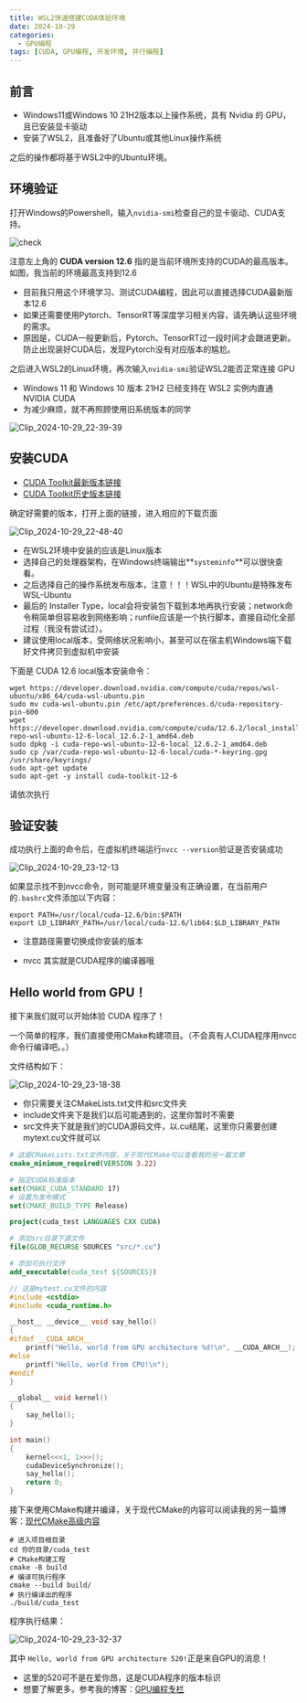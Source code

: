 ```yaml
---
title: WSL2快速搭建CUDA体验环境
date: 2024-10-29
categories: 
  - GPU编程
tags: [CUDA, GPU编程, 开发环境, 并行编程]
---
```


## 前言

- Windows11或Windows 10 21H2版本以上操作系统，具有 Nvidia 的 GPU，且已安装显卡驱动
- 安装了WSL2，且准备好了Ubuntu或其他Linux操作系统

之后的操作都将基于WSL2中的Ubuntu环境。

## 环境验证

打开Windows的Powershell，输入`nvidia-smi`检查自己的显卡驱动、CUDA支持。

![check](%E6%80%A5%E9%80%9F%E6%90%AD%E5%BB%BACUDA%E4%BD%93%E9%AA%8C%E7%8E%AF%E5%A2%83/check.png)

注意左上角的 **CUDA version 12.6** 指的是当前环境所支持的CUDA的最高版本。如图，我当前的环境最高支持到12.6

- 目前我只用这个环境学习、测试CUDA编程，因此可以直接选择CUDA最新版本12.6
- 如果还需要使用Pytorch、TensorRT等深度学习相关内容，请先确认这些环境的需求。
- 原因是，CUDA一般更新后，Pytorch、TensorRT过一段时间才会跟进更新。防止出现装好CUDA后，发现Pytorch没有对应版本的尴尬。

之后进入WSL2的Linux环境，再次输入`nvidia-smi`验证WSL2能否正常连接 GPU

- Windows 11 和 Windows 10 版本 21H2 已经支持在 WSL2 实例内直通 NVIDIA CUDA 
- 为减少麻烦，就不再照顾使用旧系统版本的同学

![Clip_2024-10-29_22-39-39](急速搭建CUDA体验环境/Clip_2024-10-29_22-39-39.png)

## 安装CUDA

- [CUDA Toolkit最新版本链接](https://developer.nvidia.com/cuda-downloads)
- [CUDA Toolkit历史版本链接](https://developer.nvidia.com/cuda-toolkit-archive)

确定好需要的版本，打开上面的链接，进入相应的下载页面

![Clip_2024-10-29_22-48-40](急速搭建CUDA体验环境/Clip_2024-10-29_22-48-40.png)

- 在WSL2环境中安装的应该是Linux版本
- 选择自己的处理器架构，在Windows终端输出**`systeminfo`**可以很快查看。
- 之后选择自己的操作系统发布版本，注意！！！WSL中的Ubuntu是特殊发布WSL-Ubuntu
- 最后的 Installer Type，local会将安装包下载到本地再执行安装；network命令稍简单但容易收到网络影响；runfile应该是一个执行脚本，直接自动化全部过程（我没有尝试过）。
- 建议使用local版本，受网络状况影响小，甚至可以在宿主机Windows端下载好文件拷贝到虚拟机中安装

下面是 CUDA 12.6 local版本安装命令：

```shell
wget https://developer.download.nvidia.com/compute/cuda/repos/wsl-ubuntu/x86_64/cuda-wsl-ubuntu.pin
sudo mv cuda-wsl-ubuntu.pin /etc/apt/preferences.d/cuda-repository-pin-600
wget https://developer.download.nvidia.com/compute/cuda/12.6.2/local_installers/cuda-repo-wsl-ubuntu-12-6-local_12.6.2-1_amd64.deb
sudo dpkg -i cuda-repo-wsl-ubuntu-12-6-local_12.6.2-1_amd64.deb
sudo cp /var/cuda-repo-wsl-ubuntu-12-6-local/cuda-*-keyring.gpg /usr/share/keyrings/
sudo apt-get update
sudo apt-get -y install cuda-toolkit-12-6
```

请依次执行

## 验证安装

成功执行上面的命令后，在虚拟机终端运行`nvcc --version`验证是否安装成功

![Clip_2024-10-29_23-12-13](急速搭建CUDA体验环境/Clip_2024-10-29_23-12-13.png)

如果显示找不到nvcc命令，则可能是环境变量没有正确设置，在当前用户的`.bashrc`文件添加以下内容：

```shell
export PATH=/usr/local/cuda-12.6/bin:$PATH
export LD_LIBRARY_PATH=/usr/local/cuda-12.6/lib64:$LD_LIBRARY_PATH
```

- 注意路径需要切换成你安装的版本

- nvcc 其实就是CUDA程序的编译器哦

## Hello world from GPU！

接下来我们就可以开始体验 CUDA 程序了！

一个简单的程序，我们直接使用CMake构建项目。（不会真有人CUDA程序用nvcc命令行编译吧。。）

文件结构如下：

![Clip_2024-10-29_23-18-38](急速搭建CUDA体验环境/Clip_2024-10-29_23-18-38.png)

- 你只需要关注CMakeLists.txt文件和src文件夹
- include文件夹下是我们以后可能遇到的，这里你暂时不需要
- src文件夹下就是我们的CUDA源码文件，以.cu结尾，这里你只需要创建mytext.cu文件就可以

```cmake
# 这是CMakeLists.txt文件内容，关于现代CMake可以查看我的另一篇文章
cmake_minimum_required(VERSION 3.22)

# 指定CUDA标准版本
set(CMAKE_CUDA_STANDARD 17)
# 设置为发布模式
set(CMAKE_BUILD_TYPE Release)

project(cuda_test LANGUAGES CXX CUDA)

# 添加src目录下源文件
file(GLOB_RECURSE SOURCES "src/*.cu")

# 添加可执行文件
add_executable(cuda_test ${SOURCES})
```

```cpp
// 这是mytest.cu文件的内容
#include <cstdio>
#include <cuda_runtime.h>

__host__ __device__ void say_hello()
{
#ifdef __CUDA_ARCH__
    printf("Hello, world from GPU architecture %d!\n", __CUDA_ARCH__);
#else
    printf("Hello, world from CPU!\n");
#endif
}

__global__ void kernel()
{
    say_hello();
}

int main()
{
    kernel<<<1, 1>>>();
    cudaDeviceSynchronize();
    say_hello();
    return 0;
}
```

接下来使用CMake构建并编译，关于现代CMake的内容可以阅读我的另一篇博客：[现代CMake高级内容](https://blog.csdn.net/lurenze/article/details/143109755)

```shell
# 进入项目根目录
cd 你的目录/cuda_test
# CMake构建工程
cmake -B build
# 编译可执行程序
cmake --build build/
# 执行编译出的程序
./build/cuda_test
```

程序执行结果：

![Clip_2024-10-29_23-32-37](急速搭建CUDA体验环境/Clip_2024-10-29_23-32-37.png)

其中 `Hello, world from GPU architecture 520!`正是来自GPU的消息！

- 这里的520可不是在爱你昂，这是CUDA程序的版本标识
- 想要了解更多，参考我的博客：[GPU编程专栏](https://blog.csdn.net/lurenze/category_12818209.html)

